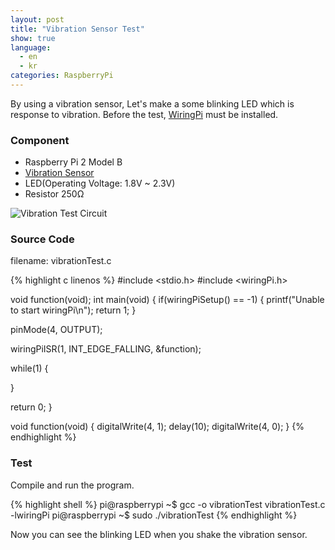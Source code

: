 ```yaml
---
layout: post
title: "Vibration Sensor Test"
show: true
language:
  - en
  - kr
categories: RaspberryPi
---
```


By using a vibration sensor, Let's make a some blinking LED which is response to vibration. Before the test, [WiringPi]({{site.url}}/raspberrypi/2016/05/20/wiringPi-installation-en.html) must be installed. 

### Component

* Raspberry Pi 2 Model B
* [Vibration Sensor](https://www.dfrobot.com/wiki/index.php/DFRobot_Digital_Vibration_Sensor_V2_SKU:DFR0027)
* LED(Operating Voltage: 1.8V ~ 2.3V)
* Resistor 250Ω

![Vibration Test Circuit]({{site.url}}/images/rpi_vibration_test.png)

### Source Code

filename: vibrationTest.c

{% highlight c linenos %}
#include <stdio.h>
#include <wiringPi.h>

void function(void);
int main(void)
{
  if(wiringPiSetup() == -1)
  {
    printf("Unable to start wiringPi\n");
    return 1;
  }

  pinMode(4, OUTPUT);

  wiringPiISR(1, INT_EDGE_FALLING, &function);

  while(1)
  {

  }

  return 0;
}

void function(void)
{
  digitalWrite(4, 1);
  delay(10);
  digitalWrite(4, 0);
}
{% endhighlight %}

### Test

Compile and run the program.

{% highlight shell %}
pi@raspberrypi ~$ gcc -o vibrationTest vibrationTest.c -lwiringPi
pi@raspberrypi ~$ sudo ./vibrationTest
{% endhighlight %}

Now you can see the blinking LED when you shake the vibration sensor.
